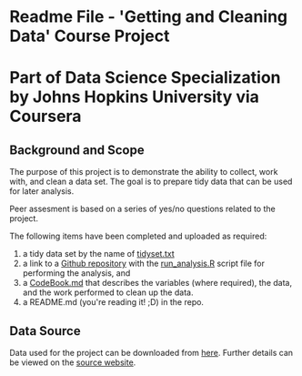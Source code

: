 # Readme File - 'Getting and Cleaning Data' Course Project
# Part of Data Science Specialization by Johns Hopkins University via Coursera 

## Background and Scope

The purpose of this project is to demonstrate the ability to collect, work with, and clean a data set. The goal is to prepare tidy data that can be used for later analysis.

Peer assesment is based on a series of yes/no questions related to the project.

The following items have been completed and uploaded as required:

1. a tidy data set by the name of [tidyset.txt](https://github.com/irtizak/GetCleanDataProject/blob/master/tidyset.txt) 
2. a link to a [Github repository](https://github.com/irtizak/GetCleanDataProject) with the [run_analysis.R](https://github.com/irtizak/GetCleanDataProject/blob/master/run_analysis.R) script file for performing the analysis, and 
3. a [CodeBook.md](https://github.com/irtizak/GetCleanDataProject/blob/master/CodeBook.md) that describes the variables (where required), the data, and the work performed to clean up the data. 
4. a README.md (you're reading it! ;D) in the repo. 

## Data Source
Data used for the project can be downloaded from [here](https://d396qusza40orc.cloudfront.net/getdata%2Fprojectfiles%2FUCI%20HAR%20Dataset.zip). Further details can be viewed on the [source website](http://archive.ics.uci.edu/ml/datasets/Human+Activity+Recognition+Using+Smartphones).
